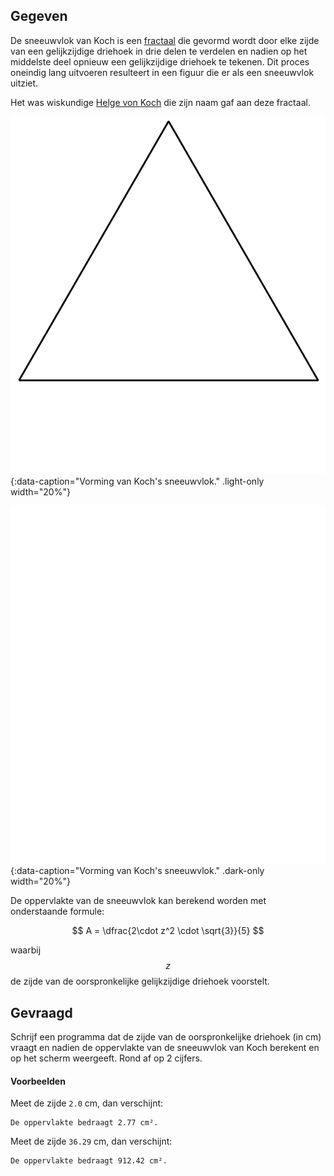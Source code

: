 ## Gegeven
De sneeuwvlok van Koch is een <a href="https://nl.wikipedia.org/wiki/Fractal" target="_blank">fractaal</a> die gevormd wordt door elke zijde van een gelijkzijdige driehoek in drie delen te verdelen en nadien op het middelste deel opnieuw een gelijkzijdige driehoek te tekenen. Dit proces oneindig lang uitvoeren resulteert in een figuur die er als een sneeuwvlok uitziet.

Het was wiskundige <a href="https://nl.wikipedia.org/wiki/Helge_von_Koch" target="_blank">Helge von Koch</a> die zijn naam gaf aan deze fractaal.

![Vorming van Koch's sneeuwvlok.](media/image.png "Vorming van Koch's sneeuwvlok."){:data-caption="Vorming van Koch's sneeuwvlok." .light-only width="20%"}

![Vorming van Koch's sneeuwvlok.](media/image_dark.png "Vorming van Koch's sneeuwvlok."){:data-caption="Vorming van Koch's sneeuwvlok." .dark-only width="20%"}

De oppervlakte van de sneeuwvlok kan berekend worden met onderstaande formule:

$$
    A = \dfrac{2\cdot z^2 \cdot \sqrt{3}}{5}
$$

waarbij $$z$$ de zijde van de oorspronkelijke gelijkzijdige driehoek voorstelt.

## Gevraagd
Schrijf een programma dat de zijde van de oorspronkelijke driehoek (in cm) vraagt en nadien de oppervlakte van de sneeuwvlok van Koch berekent en op het scherm weergeeft. Rond af op 2 cijfers.

#### Voorbeelden
Meet de zijde `2.0` cm, dan verschijnt:
```
De oppervlakte bedraagt 2.77 cm².
```

Meet de zijde `36.29` cm, dan verschijnt:
```
De oppervlakte bedraagt 912.42 cm².
```